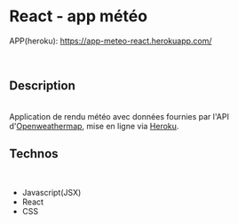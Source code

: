 <h1>React - app météo</h1>

APP(heroku): https://app-meteo-react.herokuapp.com/

<br/>

<h2>Description</h2>
<br/>
Application de rendu météo avec données fournies par l'API d'<a href="https://openweathermap.org/">Openweathermap</a>, mise en ligne via <a href="https://dashboard.heroku.com/apps">Heroku</a>.

<br/>

<h2>Technos</h2>
<br/>

- Javascript(JSX) <br/>
- React <br/>
- CSS <br/>

